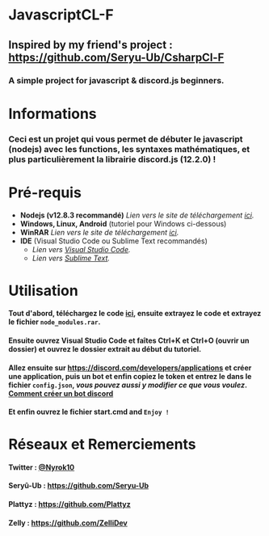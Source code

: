 # JavascriptCL-F
## Inspired by my friend's project : https://github.com/Seryu-Ub/CsharpCl-F
### A simple project for javascript &amp; discord.js beginners.

# Informations
### Ceci est un projet qui vous permet de débuter le javascript (nodejs) avec les functions, les syntaxes mathématiques, et plus particulièrement la librairie discord.js (12.2.0) !

# Pré-requis
* **Nodejs (v12.8.3 recommandé)** *Lien vers le site de téléchargement [ici](https://nodejs.org/en/download/).*
* **Windows, Linux, Android** (tutoriel pour Windows ci-dessous)
* **WinRAR** *Lien vers le site de téléchargement [ici](https://www.win-rar.com/postdownload.html).* 
* **IDE** (Visual Studio Code ou Sublime Text recommandés)
  * *Lien vers [Visual Studio Code](https://code.visualstudio.com/Download).*
  * *Lien vers [Sublime Text](https://www.sublimetext.com/download).*
  
# Utilisation
#### Tout d'abord, téléchargez le code [ici](https://github.com/Nyrok/JavascriptCL-F/archive/master.zip), ensuite extrayez le code et extrayez le fichier `node_modules.rar`.
#### Ensuite ouvrez Visual Studio Code et faîtes Ctrl+K et Ctrl+O (ouvrir un dossier) et ouvrez le dossier extrait au début du tutoriel.
#### Allez ensuite sur https://discord.com/developers/applications et créer une application, puis un bot et enfin copiez le token et entrez le dans le fichier `config.json`, *vous pouvez aussi y modifier ce que vous voulez*. [Comment créer un bot discord](https://youtu.be/lOhfkVCrxG4)
#### Et enfin ouvrez le fichier start.cmd and `Enjoy !`

# Réseaux et Remerciements
#### Twitter : [@Nyrok10](https://twitter.com/Nyrok10)
#### Seryû-Ub : https://github.com/Seryu-Ub
#### Plattyz : https://github.com/Plattyz
#### Zelly : https://github.com/ZelliDev
